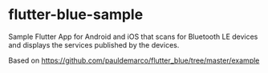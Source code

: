 # flutter-blue-sample

Sample Flutter App for Android and iOS that scans for Bluetooth LE devices and displays the services published by the devices.

Based on https://github.com/pauldemarco/flutter_blue/tree/master/example

